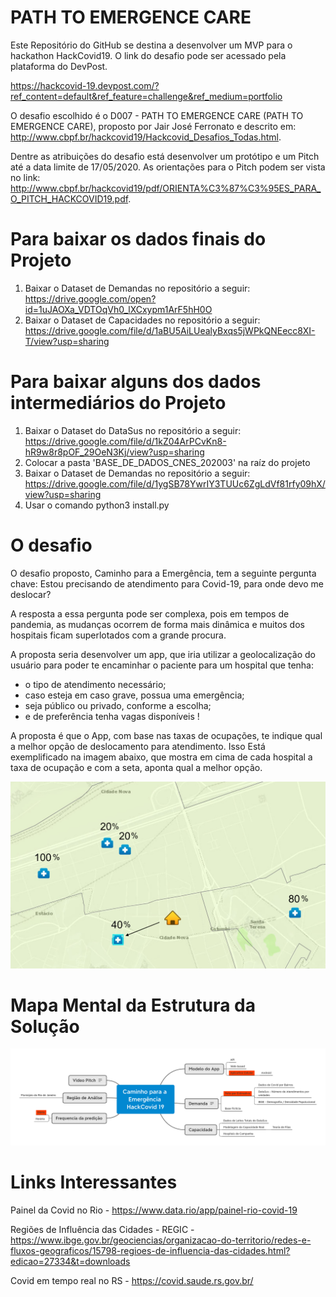 # PATH TO EMERGENCE CARE
Este Repositório do GitHub se destina a desenvolver um MVP para o hackathon HackCovid19. O link do desafio pode ser acessado pela plataforma do DevPost.

https://hackcovid-19.devpost.com/?ref_content=default&ref_feature=challenge&ref_medium=portfolio

O desafio escolhido é o D007 - PATH TO EMERGENCE CARE (PATH TO EMERGENCE CARE), proposto por Jair José Ferronato e descrito em: http://www.cbpf.br/hackcovid19/Hackcovid_Desafios_Todas.html.

Dentre as atribuições do desafio está desenvolver um protótipo e um Pitch até a data limite de 17/05/2020. As orientações para o Pitch podem ser vista no link: http://www.cbpf.br/hackcovid19/pdf/ORIENTA%C3%87%C3%95ES_PARA_O_PITCH_HACKCOVID19.pdf.

# Para baixar os dados finais do Projeto

1) Baixar o Dataset de Demandas no repositório a seguir:
    https://drive.google.com/open?id=1uJAOXa_VDTOqVh0_lXCxypm1ArF5hH0O
2) Baixar o Dataset de Capacidades no repositório a seguir:   
    https://drive.google.com/file/d/1aBU5AiLUealyBxqs5jWPkQNEecc8XI-T/view?usp=sharing

# Para baixar alguns dos dados intermediários do Projeto
1) Baixar o Dataset do DataSus no repositório a seguir: 
    https://drive.google.com/file/d/1kZ04ArPCvKn8-hR9w8r8pOF_29OeN3Kj/view?usp=sharing
2) Colocar a pasta 'BASE_DE_DADOS_CNES_202003' na raíz do projeto
3) Baixar o Dataset de Demandas no repositório a seguir:
    https://drive.google.com/file/d/1ygSB78YwrIY3TUUc6ZgLdVf81rfy09hX/view?usp=sharing
3) Usar o comando python3 install.py

# O desafio
O desafio proposto, Caminho para a Emergência, tem a seguinte pergunta chave: 
    Estou precisando de atendimento para Covid-19, para onde devo me deslocar?

A resposta a essa pergunta pode ser complexa, pois em tempos de pandemia, as mudanças ocorrem de forma mais dinâmica e muitos dos hospitais ficam superlotados com a grande procura.

A proposta seria desenvolver um app, que iria utilizar a geolocalização do usuário para poder te encaminhar o paciente para um hospital que tenha:
- o tipo de atendimento necessário;
- caso esteja em caso grave, possua uma emergência;
- seja público ou privado, conforme a escolha;
- e de preferência tenha vagas disponíveis !

A proposta é que o App, com base nas taxas de ocupações, te indique qual a melhor opção de deslocamento para atendimento. Isso Está exemplificado na imagem abaixo, que mostra em cima de cada hospital a taxa de ocupação e com a seta, aponta qual a melhor opção.

![Descição do App](HackCovid.jpeg)

# Mapa Mental da Estrutura da Solução

![Mapa Mental](MapaMental.png)

# Links Interessantes
Painel da Covid no Rio - https://www.data.rio/app/painel-rio-covid-19

Regiões de Influência das Cidades - REGIC - https://www.ibge.gov.br/geociencias/organizacao-do-territorio/redes-e-fluxos-geograficos/15798-regioes-de-influencia-das-cidades.html?edicao=27334&t=downloads

Covid em tempo real no RS - https://covid.saude.rs.gov.br/

